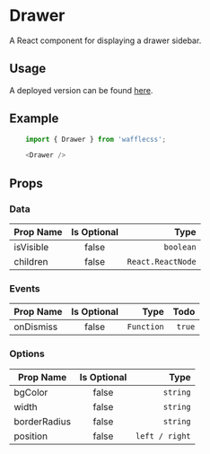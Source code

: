 # Drawer

A React component for displaying a drawer sidebar.

## Usage

A deployed version can be found [here](https://wafflecss-jithinqw.vercel.app/?path=/docs/drawer--default).

## Example

```javascript
    import { Drawer } from 'wafflecss';

    <Drawer />

```

## Props

### Data

| Prop Name   |Is Optional    |  Type |
|----------|:-------------:|------:|
| isVisible |  false | `boolean` |
| children |  false | `React.ReactNode` |

### Events

| Prop Name   |Is Optional    |  Type | Todo |
|----------|:-------------:|------:| ------:|
| onDismiss |  false | `Function` | `true` |

### Options

| Prop Name   |Is Optional    |  Type |
|----------|:-------------:|------:|
| bgColor |  false | `string` |
| width |  false | `string` |
| borderRadius |  false | `string` |
| position |  false | `left / right` |